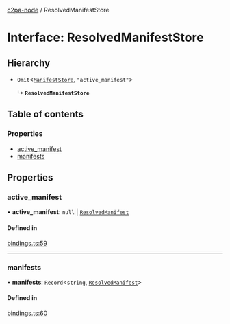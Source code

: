 [c2pa-node](../README.md) / ResolvedManifestStore

# Interface: ResolvedManifestStore

## Hierarchy

- `Omit`\<[`ManifestStore`](types.ManifestStore.md), ``"active_manifest"``\>

  ↳ **`ResolvedManifestStore`**

## Table of contents

### Properties

- [active\_manifest](ResolvedManifestStore.md#active_manifest)
- [manifests](ResolvedManifestStore.md#manifests)

## Properties

### active\_manifest

• **active\_manifest**: ``null`` \| [`ResolvedManifest`](ResolvedManifest.md)

#### Defined in

[bindings.ts:59](https://github.com/contentauth/c2pa-node/blob/796fe3f/js-src/bindings.ts#L59)

___

### manifests

• **manifests**: `Record`\<`string`, [`ResolvedManifest`](ResolvedManifest.md)\>

#### Defined in

[bindings.ts:60](https://github.com/contentauth/c2pa-node/blob/796fe3f/js-src/bindings.ts#L60)

